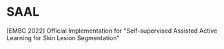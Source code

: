# SAAL
[EMBC 2022] Official Implementation for "Self-supervised Assisted Active Learning for Skin Lesion Segmentation"
